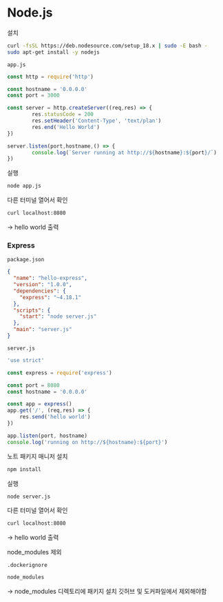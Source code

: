 # Node.js
설치

```bash
curl -fsSL https://deb.nodesource.com/setup_18.x | sudo -E bash -
sudo apt-get install -y nodejs
```

`app.js`

```javascript
const http = require('http')

const hostname = '0.0.0.0'
const port = 3000

const server = http.createServer((req,res) => {
        res.statusCode = 200
        res.setHeader('Content-Type', 'text/plan')
        res.end('Hello World')
})

server.listen(port,hostname,() => {
        console.log(`Server running at http://${hostname}:${port}/`)
})
```

실행
```bash
node app.js
```

다른 터미널 열어서 확인
```bash
curl localhost:8080
```
-> hello world 출력

### Express

`package.json`
```json
{
  "name": "hello-express",
  "version": "1.0.0",
  "dependencies": {
    "express": "~4.18.1"
  },
  "scripts": {
    "start": "node server.js"
  },
  "main": "server.js"
}
```

`server.js`

```javascript
'use strict'

const express = require('express')

const port = 8080
const hostname = '0.0.0.0'

const app = express()
app.get('/', (req,res) => {
	res.send('hello world')
})

app.listen(port, hostname)
console.log('running on http://${hostname}:${port}')
```

노트 패키지 매니저 설치
```bash
npm install
```

실행
```bash
node server.js
```

다른 터미널 열어서 확인
```bash
curl localhost:8080
```
-> hello world 출력

node_modules 제외

`.dockerignore`
```dockerfile
node_modules
```
-> node_modules 디렉토리에 패키지 설치
   깃허브 및 도커파일에서 제외해야함